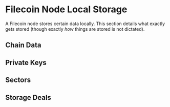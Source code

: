 # Filecoin Node Local Storage

A Filecoin node stores certain data locally. This section details what exactly gets stored (though exactly *how* things are stored is not dictated).

## Chain Data

## Private Keys

## Sectors

## Storage Deals



​	

